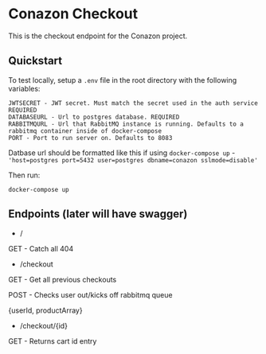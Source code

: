 # Conazon Checkout

This is the checkout endpoint for the Conazon project.

## Quickstart

To test locally, setup a `.env` file in the root directory with the following variables:

```
JWTSECRET - JWT secret. Must match the secret used in the auth service REQUIRED
DATABASEURL - Url to postgres database. REQUIRED
RABBITMQURL - Url that RabbitMQ instance is running. Defaults to a rabbitmq container inside of docker-compose
PORT - Port to run server on. Defaults to 8083
```

Datbase url should be formatted like this if using `docker-compose up` - `'host=postgres port=5432 user=postgres dbname=conazon sslmode=disable'`

Then run:

`docker-compose up`

## Endpoints (later will have swagger)

- /

GET - Catch all 404

- /checkout

GET - Get all previous checkouts

POST - Checks user out/kicks off rabbitmq queue

{userId, productArray}

- /checkout/{id}

GET - Returns cart id entry
